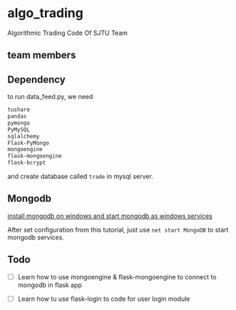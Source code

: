 # algo_trading
Algorithmic Trading Code Of SJTU Team

## team members

## Dependency
to run data_feed.py, we need

```bash
tushare
pandas
pymongo
PyMySQL
sqlalchemy
Flask-PyMongo
mongoengine
flask-mongoengine
flask-bcrypt
```

and create database called `trade` in mysql server.

## Mongodb
[install mongodb on windows and start mongodb as windows services](https://docs.mongodb.com/manual/tutorial/install-mongodb-on-windows/)

After set configuration from this tutorial, just use `net start MongoDB` to start mongodb services.

## Todo

- [ ] Learn how to use mongoengine & flask-mongoengine to connect to mongodb in flask app
- [ ] Learn how tu use flask-login to code for user login module
 